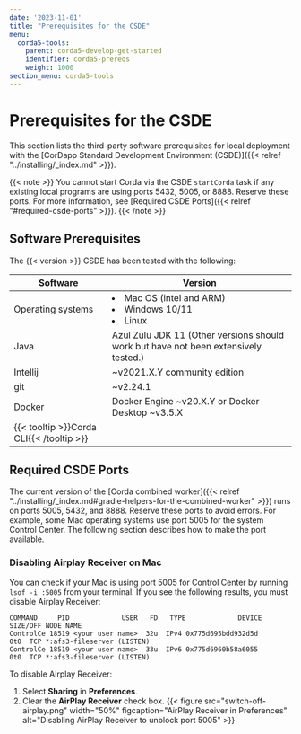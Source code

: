```yaml
---
date: '2023-11-01'
title: "Prerequisites for the CSDE"
menu:
  corda5-tools:
    parent: corda5-develop-get-started
    identifier: corda5-prereqs
    weight: 1000
section_menu: corda5-tools
---
```

# Prerequisites for the CSDE
This section lists the third-party software prerequisites for local deployment with the [CorDapp Standard Development Environment (CSDE)]({{< relref "../installing/_index.md" >}}).

{{< note >}}
You cannot start Corda via the CSDE `startCorda` task if any existing local programs are using ports 5432, 5005, or 8888. Reserve these ports. For more information, see [Required CSDE Ports]({{< relref "#required-csde-ports" >}}). 
{{< /note >}}

## Software Prerequisites

The {{< version >}} CSDE has been tested with the following:

| Software                                 | Version                                                                             |
| ---------------------------------------- | ----------------------------------------------------------------------------------- |
| Operating systems                        | <li>Mac OS (intel and ARM)</li><li>Windows 10/11</li><li>Linux</li>                 |
| Java                                     | Azul Zulu JDK 11 (Other versions should work but have not been extensively tested.) |
| Intellij                                 | ~v2021.X.Y community edition                                                        |
| git                                      | ~v2.24.1                                                                            |
| Docker                                   | Docker Engine ~v20.X.Y or Docker Desktop ~v3.5.X                                    |
| {{< tooltip >}}Corda CLI{{< /tooltip >}} |                                                                                     |

## Required CSDE Ports

The current version of the [Corda combined worker]({{< relref "../installing/_index.md#gradle-helpers-for-the-combined-worker" >}}) runs on ports 5005, 5432, and 8888. Reserve these ports to avoid errors. For example, some Mac operating systems use port 5005 for the system Control Center. The following section describes how to make the port available.

### Disabling Airplay Receiver on Mac

You can check if your Mac is using port 5005 for Control Center by running `lsof -i :5005` from your terminal. If you see the following results, you must disable Airplay Receiver:

```shell
COMMAND     PID             USER   FD   TYPE             DEVICE SIZE/OFF NODE NAME
ControlCe 18519 <your user name>  32u  IPv4 0x775d695bdd932d5d      0t0  TCP *:afs3-fileserver (LISTEN)
ControlCe 18519 <your user name>  33u  IPv6 0x775d6960b58a6055      0t0  TCP *:afs3-fileserver (LISTEN)
```
To disable Airplay Receiver:
1. Select **Sharing** in **Preferences**.
2. Clear the **AirPlay Receiver** check box.
   {{< figure src="switch-off-airplay.png" width="50%" figcaption="AirPlay Receiver in Preferences" alt="Disabling AirPlay Receiver to unblock port 5005" >}}

